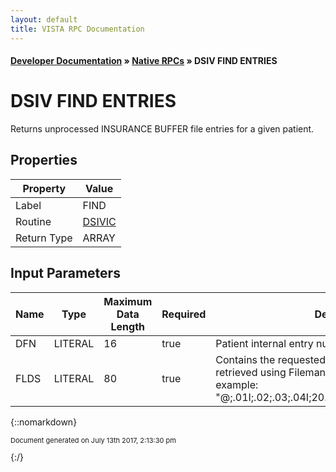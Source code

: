 ```yaml
---
layout: default
title: VISTA RPC Documentation
---
```


#### [Developer Documentation](../index) &#187; [Native RPCs](TableOfContents) &#187; DSIV FIND ENTRIES<br/>
# DSIV FIND ENTRIES

Returns unprocessed INSURANCE BUFFER file entries for a given patient.

## Properties

Property | Value
--- | ---
Label | FIND
Routine | [DSIVIC](http://code.osehra.org/dox/Routine_DSIVIC_source.html)
Return Type | ARRAY


## Input Parameters

Name | Type | Maximum Data Length | Required | Description
--- | --- | --- | --- | ---
DFN | LITERAL | 16 | true | Patient internal entry number (in FILE #2).
FLDS | LITERAL | 80 | true | Contains the requested buffer entry fields that can be retrieved using Fileman (i.e. not an API call).  For example: &quot;@;.01I;.02;.03;.04I;20.01;40.02;40.03;40.09;60.04&quot;



{::nomarkdown} <br/><p style="font-size: 11px">Document generated on July 13th 2017, 2:13:30 pm</p>{:/}